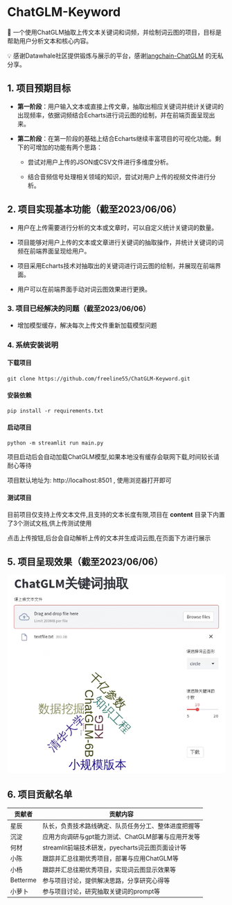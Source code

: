 # ChatGLM-Keyword

🤖️ 一个使用ChatGLM抽取上传文本关键词和词频，并绘制词云图的项目，目标是帮助用户分析文本和核心内容。

💡 感谢Datawhale社区提供锻炼与展示的平台，感谢[langchain-ChatGLM](https://github.com/imClumsyPanda/langchain-ChatGLM) 的无私分享。

## 1. 项目预期目标

- **第一阶段**：用户输入文本或直接上传文章，抽取出相应关键词并统计关键词的出现频率，依据词频结合Echarts进行词云图的绘制，并在前端页面呈现出来。

- **第二阶段**：在第一阶段的基础上结合Echarts继续丰富项目的可视化功能。剩下的可增加的功能有两个思路：
  
  - 尝试对用户上传的JSON或CSV文件进行多维度分析。
  
  - 结合音频信号处理相关领域的知识，尝试对用户上传的视频文件进行分析。

## 2. 项目实现基本功能（截至2023/06/06）

- 用户在上传需要进行分析的文本或文章时，可以自定义统计关键词的数量。

- 项目能够对用户上传的文本或文章进行关键词的抽取操作，并统计关键词的词频在前端界面呈现给用户。

- 项目采用Echarts技术对抽取出的关键词进行词云图的绘制，并展现在前端界面。

- 用户可以在前端界面手动对词云图效果进行更换。

### 3. 项目已经解决的问题（截至2023/06/06）

- 增加模型缓存，解决每次上传文件重新加载模型问题

### 4. 系统安装说明

#### 下载项目
```Shell
git clone https://github.com/freeline55/ChatGLM-Keyword.git
```

#### 安装依赖
```Shell
pip install -r requirements.txt
```

#### 启动项目
```Shell
python -m streamlit run main.py
```
项目启动后会自动加载ChatGLM模型,如果本地没有缓存会联网下载,时间较长请耐心等待

项目默认地址为: http://localhost:8501 , 使用浏览器打开即可

#### 测试项目
目前项目仅支持上传文本文件,且支持的文本长度有限,项目在 **content** 目录下内置了3个测试文档,供上传测试使用

点击上传按钮,后台会自动解析上传的文本并生成词云图,在页面下方进行展示


## 5. 项目呈现效果（截至2023/06/06）

![实现效果图](imgs/Picture_01.png)

## 6. 项目贡献名单

| 贡献者   | 贡献内容 |
| ----- | ---- |
| 星辰 | 队长，负责技术路线确定、队员任务分工、整体进度把握等 |
| 沉淀 | 应用方向调研与gpt能力测试、ChatGLM部署与应用开发等 |
| 何材 | streamlit前端技术研发，pyecharts词云图页面设计等 |
| 小陈 | 跟踪并汇总往期优秀项目，部署与应用ChatGLM等 |
| 小杨 | 跟踪并汇总往期优秀项目，实现词云图显示效果等 |
| Betterme | 参与项目讨论，提供解决思路，分享研究心得等 |
| 小萝卜 | 参与项目讨论，研究抽取关键词的prompt等 |




